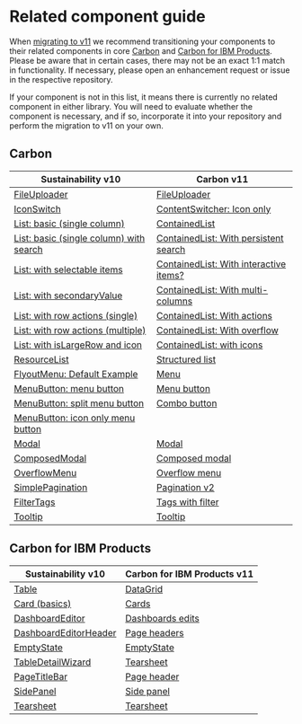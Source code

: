 # Related component guide

When [migrating to v11](https://carbondesignsystem.com/migrating/guide/overview/) we recommend transitioning your components to their related components in core [Carbon](https://github.com/carbon-design-system/carbon) and [Carbon for IBM Products](https://github.com/carbon-design-system/ibm-products). Please be aware that in certain cases, there may not be an exact 1:1 match in functionality. If necessary, please open an enhancement request or issue in the respective repository.

If your component is not in this list, it means there is currently no related component in either library. You will need to evaluate whether the component is necessary, and if so, incorporate it into your repository and perform the migration to v11 on your own.

## Carbon

| Sustainability v10                                                                                                                                                        | Carbon v11                                                                                                                                                     |
| ------------------------------------------------------------------------------------------------------------------------------------------------------------------------- | -------------------------------------------------------------------------------------------------------------------------------------------------------------- |
| [FileUploader](https://next.carbon-addons-iot-react.com/?path=/story/1-watson-iot-file-uploader--browse)                                                                  | [FileUploader](https://react.carbondesignsystem.com/?path=/story/components-fileuploader--default)                                                             |
| [IconSwitch](https://next.carbon-addons-iot-react.com/?path=/story/1-watson-iot-icon-content-switcher--example-used-in-content-switcher-two-icons)                        | [ContentSwitcher: Icon only](https://react.carbondesignsystem.com/?path=/story/components-contentswitcher--icon-only)                                          |
| [List: basic (single column)](https://next.carbon-addons-iot-react.com/?path=/story/1-watson-iot-list-list--basic-single-column)                                          | [ContainedList](https://react.carbondesignsystem.com/?path=/story/components-containedlist--default)                                                           |
| [List: basic (single column) with search](https://next.carbon-addons-iot-react.com/?path=/story/1-watson-iot-list-list--basic-single-column-with-search)                  | [ContainedList: With persistent search](https://react.carbondesignsystem.com/?path=/story/components-containedlist--with-persistent-search&globals=theme:g10)  |
| [List: with selectable items](https://next.carbon-addons-iot-react.com/?path=/story/1-watson-iot-list-list--selectable-items)                                             | [ContainedList: With interactive items?](https://react.carbondesignsystem.com/?path=/story/components-containedlist--with-interactive-items&globals=theme:g10) |
| [List: with secondaryValue](https://next.carbon-addons-iot-react.com/?path=/story/1-watson-iot-list-list--with-secondary-value)                                           | [ContainedList: With multi-columns](https://react.carbondesignsystem.com/?path=/story/components-containedlist--usage-examples&globals=theme:g10)              |
| [List: with row actions (single)](https://next.carbon-addons-iot-react.com/?path=/story/1-watson-iot-list-list--with-row-actions-single)                                  | [ContainedList: With actions](https://react.carbondesignsystem.com/?path=/story/components-containedlist--with-actions&globals=theme:g10)                      |
| [List: with row actions (multiple)](https://next.carbon-addons-iot-react.com/?path=/story/1-watson-iot-list-list--with-row-actions-multiple)                              | [ContainedList: With overflow](https://react.carbondesignsystem.com/?path=/story/components-containedlist--usage-examples&globals=theme:g10)                   |
| [List: with isLargeRow and icon](https://next.carbon-addons-iot-react.com/?path=/story/1-watson-iot-list-list--with-is-large-row-and-icon)                                | [ContainedList: with icons](https://react.carbondesignsystem.com/?path=/story/components-containedlist--with-icons)                                            |
| [ResourceList](https://next.carbon-addons-iot-react.com/?path=/story/1-watson-iot-list-resourcelist)                                                                      | [Structured list](https://react.carbondesignsystem.com/?path=/story/components-structuredlist--selection)                                                      |
| [FlyoutMenu: Default Example](https://next.carbon-addons-iot-react.com/?path=/story/1-watson-iot-menus-flyoutmenu--default-example)                                       | [Menu](https://react.carbondesignsystem.com/?path=/story/experimental-unstable-menu--playground)                                                               |
| [MenuButton: menu button](https://next.carbon-addons-iot-react.com/?path=/story/2-watson-iot-experimental-%E2%98%A2%EF%B8%8F-menubutton--single-menu-button)              | [Menu button](https://react.carbondesignsystem.com/?path=/story/experimental-unstable-menubutton--default)                                                     |
| [MenuButton: split menu button](https://next.carbon-addons-iot-react.com/?path=/story/2-watson-iot-experimental-%E2%98%A2%EF%B8%8F-menubutton--split-menu-button)         | [Combo button](https://react.carbondesignsystem.com/?path=/story/experimental-unstable-combobutton--default)                                                   |
| [MenuButton: icon only menu button](https://next.carbon-addons-iot-react.com/?path=/story/2-watson-iot-experimental-%E2%98%A2%EF%B8%8F-menubutton--icon-only-menu-button) |                                                                                                                                                                |
| [Modal](https://next.carbon-addons-iot-react.com/?path=/story/1-watson-iot-modal-composedmodal)                                                                           | [Modal](https://react.carbondesignsystem.com/?path=/story/components-modal--default)                                                                           |
| [ComposedModal](https://next.carbon-addons-iot-react.com/?path=/story/1-watson-iot-modal-composedmodal--warning-dialog)                                                   | [Composed modal](https://react.carbondesignsystem.com/?path=/story/components-composedmodal--default)                                                          |
| [OverflowMenu](https://next.carbon-addons-iot-react.com/?path=/story/1-watson-iot-menus-overflowmenu--basic)                                                              | [Overflow menu](https://react.carbondesignsystem.com/?path=/story/components-overflowmenu--playground)                                                         |
| [SimplePagination](https://next.carbon-addons-iot-react.com/?path=/story/1-watson-iot-pagination-simplepagination)                                                        | [Pagination v2](https://react.carbondesignsystem.com/?path=/story/experimental-unstable-pagination--with-no-sizer-child-input-or-child-selector)               |
| [FilterTags](https://next.carbon-addons-iot-react.com/?path=/story/1-watson-iot-tags-filtertags--default-example)                                                         | [Tags with filter](https://react.carbondesignsystem.com/?path=/story/components-tag--playground&args=filter:true)                                              |
| [Tooltip](https://next.carbon-addons-iot-react.com/?path=/story/1-watson-iot-tooltip--default-bottom)                                                                     | [Tooltip](https://react.carbondesignsystem.com/?path=/story/components-tooltip--default)                                                                       |

## Carbon for IBM Products

| Sustainability v10                                                                                                                                                         | Carbon for IBM Products v11                                                                                                        |
| -------------------------------------------------------------------------------------------------------------------------------------------------------------------------- | ---------------------------------------------------------------------------------------------------------------------------------- |
| [Table](https://next.carbon-addons-iot-react.com/?path=/story/1-watson-iot-table--playground)                                                                              | [DataGrid](https://carbon-for-ibm-products.netlify.app/?path=/story/ibm-products-components-datagrid-datagrid-canary--basic-usage) |
| [Card (basics)](https://next.carbon-addons-iot-react.com/?path=/story/1-watson-iot-card-card)                                                                              | [Cards](https://carbon-for-ibm-products.netlify.app/?path=/story/ibm-products-components-cards-productivecard--default)            |
| [DashboardEditor](https://next.carbon-addons-iot-react.com/?path=/story/2-watson-iot-experimental-%E2%98%A2%EF%B8%8F-dashboardeditor)                                      | [Dashboards edits](https://pages.github.ibm.com/cdai-design/pal/patterns/dashboards/dashboard-functions/edit)                      |
| [DashboardEditorHeader](https://next.carbon-addons-iot-react.com/?path=/story/2-watson-iot-experimental-%E2%98%A2%EF%B8%8F-dashboardeditor-dashboardeditorheader--default) | [Page headers](https://pages.github.ibm.com/cdai-design/pal/patterns/dashboards/layouts#page-elements)                             |
| [EmptyState](https://next.carbon-addons-iot-react.com/?path=/story/1-watson-iot-empty-states--first-time-use)                                                              | [EmptyState](https://carbon-for-ibm-products.netlify.app/?path=/docs/ibm-products-patterns-empty-state-emptystate--docs)           |
| [TableDetailWizard](https://next.carbon-addons-iot-react.com/?path=/story/1-watson-iot-tabledetailwizard--stateful-example)                                                | [Tearsheet](https://carbon-for-ibm-products.netlify.app/?path=/story/ibm-products-components-tearsheet-tearsheet--with-influencer) |
| [PageTitleBar](https://next.carbon-addons-iot-react.com/?path=/story/1-watson-iot-page-header-pagetitlebar--base)                                                          | [Page header](https://carbon-for-ibm-products.netlify.app/?path=/story/ibm-products-components-page-header-pageheader--with-tabs)  |
| [SidePanel](https://next.carbon-addons-iot-react.com/?path=/story/1-watson-iot-sidepanel)                                                                                  | [Side panel](https://carbon-for-ibm-products.netlify.app/?path=/story/ibm-products-components-side-panel-sidepanel--slide-over)    |
| [Tearsheet](https://next.carbon-addons-iot-react.com/?path=/story/1-watson-iot-tearsheet)                                                                                  | [Tearsheet](https://carbon-for-ibm-products.netlify.app/?path=/story/ibm-products-components-tearsheet-tearsheet--tearsheet)       |
